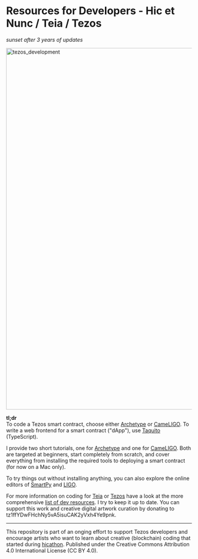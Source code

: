 # Resources for Developers - Hic et Nunc / Teia / Tezos 

*sunset after 3 years of updates*

<img width="981" alt="tezos_development" src="https://user-images.githubusercontent.com/830492/221701284-fb6722a7-8568-4780-aaad-4211ffd771d1.png">

**tl;dr**    
To code a Tezos smart contract, choose either [Archetype](https://archetype-lang.org/) or [CameLIGO](https://ligolang.org/?lang=cameligo). To write a web frontend for a smart contract ("dApp"), use [Taquito](https://tezostaquito.io/) (TypeScript).

I provide two short tutorials, one for [Archetype](https://github.com/crcdng/smart_contract_101_archetype) and one for [CameLIGO](https://github.com/crcdng/smart_contract_101_ligo). Both are targeted at beginners, start completely from scratch, and cover everything from installing the required tools to deploying a smart contract (for now on a Mac only). 

To try things out without installing anything, you can also explore the online editors of [SmartPy](https://smartpy.io/ide) and [LIGO](https://ide.ligolang.org/).

For more information on coding for [Teia](https://teia.art/) or [Tezos](https://tezos.com/) have a look at the more comprehensive [list of dev resources](list.md). I try to keep it up to date. You can support this work and creative digital artwork curation by donating to tz1ffYDwFHchNy5vA5isuCAK2yVxh4Ye9pnk.

---

This repository is part of an onging effort to support Tezos developers and encourage artists who want to learn about creative (blockchain) coding that started during [hicathon](https://hicathon.xyz/). Published under the Creative Commons Attribution 4.0 International License (CC BY 4.0).
